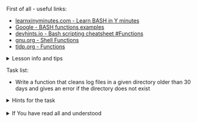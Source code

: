 First of all - useful links:

- [learnxinyminutes.com - Learn BASH in Y minutes](https://learnxinyminutes.com/docs/bash/)
- [Google - BASH functions examples](https://www.google.com/search?q=bash+functions+example)
- [devhints.io - Bash scripting cheatsheet #Functions](https://devhints.io/bash#functions)
- [gnu.org - Shell Functions](https://www.gnu.org/software/bash/manual/html_node/Shell-Functions.html)
- [tldp.org - Functions](https://tldp.org/LDP/abs/html/functions.html)

<details><summary>Lesson info and tips</summary>
<pre>
<strong>Syntax:</strong>
  function NAME {
    commands;
  }
<strong>Or:</strong>
  NAME () {
    commands;
  }
<strong>Call:</strong>
  NAME arg1 arg2<br>
<strong>Arguments:</strong>
  <strong>$#</strong>	Number of arguments
  <strong>$*</strong>	All positional arguments (as a single word)
  <strong>$@</strong>	All positional arguments (as separate strings)
  <strong>$1</strong>	First argument and so on
  <strong>$_</strong>	Last argument of the previous command
</pre>
</details>

Task list:
- Write a function that cleans log files in a given directory older than 30 days and gives an error if the directory does not exist

<details><summary>Hints for the task</summary>
<pre>
<strong>Task 1:</strong>
  $ log_cleanup (){
     if [[ -d "$1" ]]
     then
       logger "[ INFO ] - Running Cleanup On " $1 " Older Logs - 30 days"
       find -name "$1/*.log" -type f -mtime +30 -delete
       logger "[ SUCCESS] - Cleanup Completed"
     else
       logger "[ ERROR ] - log_cleanup () : Directory path wrong... Cleanup has not happened..."
       return 1
     fi
   }
  $ log_cleanup "/home/logs/"
</pre>
</details>
<br>
<details><summary>If You have read all and understood</summary>
<pre>
`touch IReadAllAndUndnderstood`{{exec}}
</pre>
